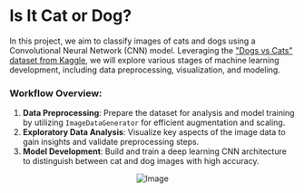 # **Is It Cat or Dog?**

In this project, we aim to classify images of cats and dogs using a Convolutional Neural Network (CNN) model. Leveraging the ["Dogs vs Cats" dataset from Kaggle](https://www.kaggle.com/competitions/dogs-vs-cats/overview), we will explore various stages of machine learning development, including data preprocessing, visualization, and modeling.

### Workflow Overview:
1. **Data Preprocessing**: Prepare the dataset for analysis and model training by utilizing `ImageDataGenerator` for efficient augmentation and scaling.
2. **Exploratory Data Analysis**: Visualize key aspects of the image data to gain insights and validate preprocessing steps.
3. **Model Development**: Build and train a deep learning CNN architecture to distinguish between cat and dog images with high accuracy.

<div style="text-align: center;">
    <img src="https://images.pexels.com/photos/1909802/pexels-photo-1909802.jpeg?auto=compress&cs=tinysrgb&w=1260&h=750&dpr=2" alt="Image">
</div>
